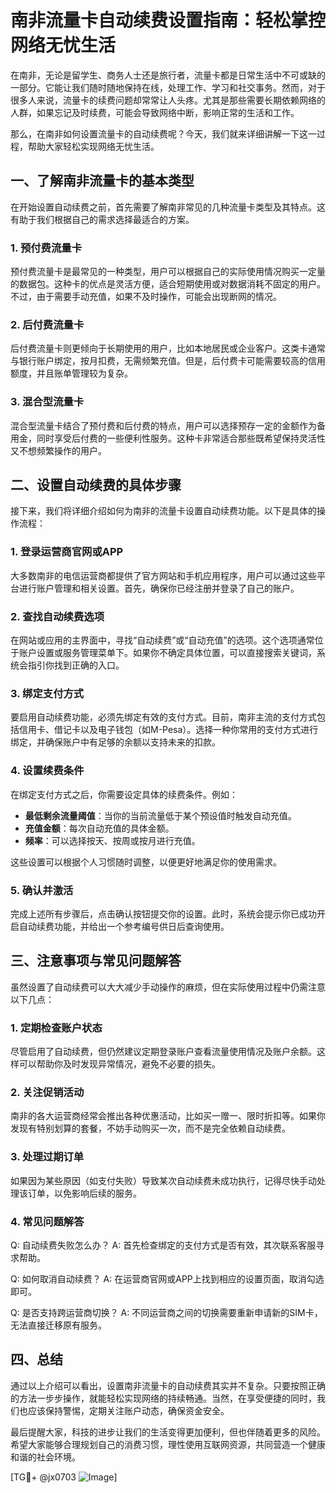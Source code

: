 # 南非流量卡自动续费设置指南：轻松掌控网络无忧生活

在南非，无论是留学生、商务人士还是旅行者，流量卡都是日常生活中不可或缺的一部分。它能让我们随时随地保持在线，处理工作、学习和社交事务。然而，对于很多人来说，流量卡的续费问题却常常让人头疼。尤其是那些需要长期依赖网络的人群，如果忘记及时续费，可能会导致网络中断，影响正常的生活和工作。

那么，在南非如何设置流量卡的自动续费呢？今天，我们就来详细讲解一下这一过程，帮助大家轻松实现网络无忧生活。

## 一、了解南非流量卡的基本类型

在开始设置自动续费之前，首先需要了解南非常见的几种流量卡类型及其特点。这有助于我们根据自己的需求选择最适合的方案。

### 1. 预付费流量卡
预付费流量卡是最常见的一种类型，用户可以根据自己的实际使用情况购买一定量的数据包。这种卡的优点是灵活方便，适合短期使用或对数据消耗不固定的用户。不过，由于需要手动充值，如果不及时操作，可能会出现断网的情况。

### 2. 后付费流量卡
后付费流量卡则更倾向于长期使用的用户，比如本地居民或企业客户。这类卡通常与银行账户绑定，按月扣费，无需频繁充值。但是，后付费卡可能需要较高的信用额度，并且账单管理较为复杂。

### 3. 混合型流量卡
混合型流量卡结合了预付费和后付费的特点，用户可以选择预存一定的金额作为备用金，同时享受后付费的一些便利性服务。这种卡非常适合那些既希望保持灵活性又不想频繁操作的用户。

## 二、设置自动续费的具体步骤

接下来，我们将详细介绍如何为南非的流量卡设置自动续费功能。以下是具体的操作流程：

### 1. 登录运营商官网或APP
大多数南非的电信运营商都提供了官方网站和手机应用程序，用户可以通过这些平台进行账户管理和相关设置。首先，确保你已经注册并登录了自己的账户。

### 2. 查找自动续费选项
在网站或应用的主界面中，寻找“自动续费”或“自动充值”的选项。这个选项通常位于账户设置或服务管理菜单下。如果你不确定具体位置，可以直接搜索关键词，系统会指引你找到正确的入口。

### 3. 绑定支付方式
要启用自动续费功能，必须先绑定有效的支付方式。目前，南非主流的支付方式包括信用卡、借记卡以及电子钱包（如M-Pesa）。选择一种你常用的支付方式进行绑定，并确保账户中有足够的余额以支持未来的扣款。

### 4. 设置续费条件
在绑定支付方式之后，你需要设定具体的续费条件。例如：
- **最低剩余流量阈值**：当你的当前流量低于某个预设值时触发自动充值。
- **充值金额**：每次自动充值的具体金额。
- **频率**：可以选择按天、按周或按月进行充值。

这些设置可以根据个人习惯随时调整，以便更好地满足你的使用需求。

### 5. 确认并激活
完成上述所有步骤后，点击确认按钮提交你的设置。此时，系统会提示你已成功开启自动续费功能，并给出一个参考编号供日后查询使用。

## 三、注意事项与常见问题解答

虽然设置了自动续费可以大大减少手动操作的麻烦，但在实际使用过程中仍需注意以下几点：

### 1. 定期检查账户状态
尽管启用了自动续费，但仍然建议定期登录账户查看流量使用情况及账户余额。这样可以帮助你及时发现异常情况，避免不必要的损失。

### 2. 关注促销活动
南非的各大运营商经常会推出各种优惠活动，比如买一赠一、限时折扣等。如果你发现有特别划算的套餐，不妨手动购买一次，而不是完全依赖自动续费。

### 3. 处理过期订单
如果因为某些原因（如支付失败）导致某次自动续费未成功执行，记得尽快手动处理该订单，以免影响后续的服务。

### 4. 常见问题解答
Q: 自动续费失败怎么办？
A: 首先检查绑定的支付方式是否有效，其次联系客服寻求帮助。

Q: 如何取消自动续费？
A: 在运营商官网或APP上找到相应的设置页面，取消勾选即可。

Q: 是否支持跨运营商切换？
A: 不同运营商之间的切换需要重新申请新的SIM卡，无法直接迁移原有服务。

## 四、总结

通过以上介绍可以看出，设置南非流量卡的自动续费其实并不复杂。只要按照正确的方法一步步操作，就能轻松实现网络的持续畅通。当然，在享受便捷的同时，我们也应该保持警惕，定期关注账户动态，确保资金安全。

最后提醒大家，科技的进步让我们的生活变得更加便利，但也伴随着更多的风险。希望大家能够合理规划自己的消费习惯，理性使用互联网资源，共同营造一个健康和谐的社会环境。

[TG💪+ @jx0703 ![Image](https://github.com/user-attachments/assets/dbca1d08-cadb-493c-b0ec-ad6f7a83f270)]